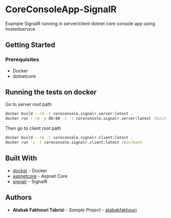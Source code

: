 # CoreConsoleApp-SignalR
Example SignalR running in server/client dotnet core console app using hostedservice

## Getting Started

### Prerequisites

* Docker
* dotnetcore

## Running the tests on docker

Go to server root path

```cmd
docker build --rm -t coreconsole.signalr.server:latest .
docker run --rm -p 80:80 -i -t coreconsole.signalr.server:latest /bin/bash
```

Then go to client root path
```cmd
docker build --rm -t coreconsole.signalr.client:latest .
docker run -i -t coreconsole.signalr.client:latest /bin/bash
```

## Built With

* [docker](https://www.docker.com) - Docker
* [aspnetcore](https://docs.microsoft.com/pt-br/aspnet/core/) - Aspnet Core
* [signalr](https://dotnet.microsoft.com/apps/aspnet/real-time) - SignalR

## Authors

* **Atabak Fakhouri Tabrizi** - *Sample Project* - [atabakfakhouri](https://github.com/AtabakFakhouri)
